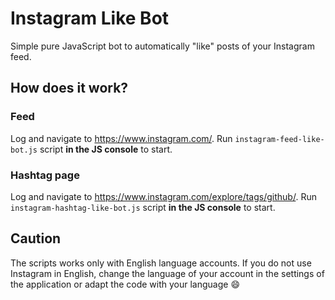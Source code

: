 # Instagram Like Bot

Simple pure JavaScript bot to automatically "like" posts of your Instagram feed.

## How does it work?

### Feed

Log and navigate to https://www.instagram.com/.
Run `instagram-feed-like-bot.js` script **in the JS console** to start.

### Hashtag page

Log and navigate to https://www.instagram.com/explore/tags/github/.
Run `instagram-hashtag-like-bot.js` script **in the JS console** to start.

## Caution
The scripts works only with English language accounts. If you do not use Instagram in English, change the language of your account in the settings of the application or adapt the code with your language 😄
